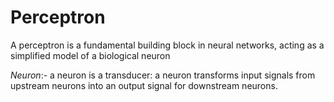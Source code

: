 # Perceptron

A perceptron is a fundamental building block in neural networks, acting as a simplified model of a biological neuron

_Neuron_:- a neuron is a transducer: a neuron transforms input signals from upstream neurons into an output signal for downstream neurons.
